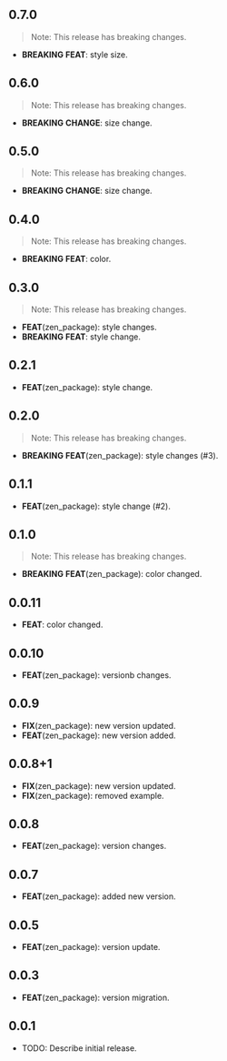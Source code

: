 ## 0.7.0

> Note: This release has breaking changes.

 - **BREAKING** **FEAT**: style size.

## 0.6.0

> Note: This release has breaking changes.

 - **BREAKING** **CHANGE**: size change.

## 0.5.0

> Note: This release has breaking changes.

 - **BREAKING** **CHANGE**: size change.

## 0.4.0

> Note: This release has breaking changes.

 - **BREAKING** **FEAT**: color.

## 0.3.0

> Note: This release has breaking changes.

 - **FEAT**(zen_package): style changes.
 - **BREAKING** **FEAT**: style change.

## 0.2.1

 - **FEAT**(zen_package): style change.

## 0.2.0

> Note: This release has breaking changes.

 - **BREAKING** **FEAT**(zen_package): style changes (#3).

## 0.1.1

 - **FEAT**(zen_package): style change (#2).

## 0.1.0

> Note: This release has breaking changes.

 - **BREAKING** **FEAT**(zen_package): color changed.

## 0.0.11

 - **FEAT**: color changed.

## 0.0.10

 - **FEAT**(zen_package): versionb changes.

## 0.0.9

 - **FIX**(zen_package): new version updated.
 - **FEAT**(zen_package): new version added.

## 0.0.8+1

 - **FIX**(zen_package): new version updated.
 - **FIX**(zen_package): removed example.

## 0.0.8

 - **FEAT**(zen_package): version changes.

## 0.0.7

 - **FEAT**(zen_package): added new version.

## 0.0.5

 - **FEAT**(zen_package): version update.

## 0.0.3

 - **FEAT**(zen_package): version migration.

## 0.0.1

* TODO: Describe initial release.
